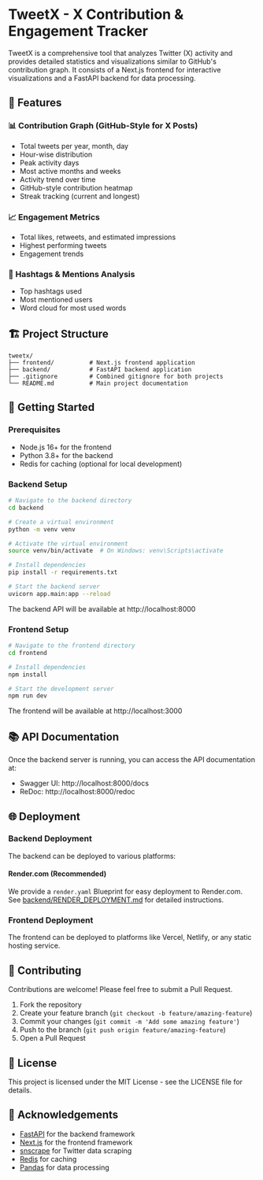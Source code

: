 # TweetX - X Contribution & Engagement Tracker

TweetX is a comprehensive tool that analyzes Twitter (X) activity and provides detailed statistics and visualizations similar to GitHub's contribution graph. It consists of a Next.js frontend for interactive visualizations and a FastAPI backend for data processing.

## 🌟 Features

### 📊 Contribution Graph (GitHub-Style for X Posts)

- Total tweets per year, month, day
- Hour-wise distribution
- Peak activity days
- Most active months and weeks
- Activity trend over time
- GitHub-style contribution heatmap
- Streak tracking (current and longest)

### 📈 Engagement Metrics

- Total likes, retweets, and estimated impressions
- Highest performing tweets
- Engagement trends

### 📌 Hashtags & Mentions Analysis

- Top hashtags used
- Most mentioned users
- Word cloud for most used words

## 🏗️ Project Structure

```
tweetx/
├── frontend/          # Next.js frontend application
├── backend/           # FastAPI backend application
├── .gitignore         # Combined gitignore for both projects
└── README.md          # Main project documentation
```

## 🚀 Getting Started

### Prerequisites

- Node.js 16+ for the frontend
- Python 3.8+ for the backend
- Redis for caching (optional for local development)

### Backend Setup

```bash
# Navigate to the backend directory
cd backend

# Create a virtual environment
python -m venv venv

# Activate the virtual environment
source venv/bin/activate  # On Windows: venv\Scripts\activate

# Install dependencies
pip install -r requirements.txt

# Start the backend server
uvicorn app.main:app --reload
```

The backend API will be available at http://localhost:8000

### Frontend Setup

```bash
# Navigate to the frontend directory
cd frontend

# Install dependencies
npm install

# Start the development server
npm run dev
```

The frontend will be available at http://localhost:3000

## 📚 API Documentation

Once the backend server is running, you can access the API documentation at:

- Swagger UI: http://localhost:8000/docs
- ReDoc: http://localhost:8000/redoc

## 🌐 Deployment

### Backend Deployment

The backend can be deployed to various platforms:

#### Render.com (Recommended)

We provide a `render.yaml` Blueprint for easy deployment to Render.com. See [backend/RENDER_DEPLOYMENT.md](backend/RENDER_DEPLOYMENT.md) for detailed instructions.

### Frontend Deployment

The frontend can be deployed to platforms like Vercel, Netlify, or any static hosting service.

## 🤝 Contributing

Contributions are welcome! Please feel free to submit a Pull Request.

1. Fork the repository
2. Create your feature branch (`git checkout -b feature/amazing-feature`)
3. Commit your changes (`git commit -m 'Add some amazing feature'`)
4. Push to the branch (`git push origin feature/amazing-feature`)
5. Open a Pull Request

## 📄 License

This project is licensed under the MIT License - see the LICENSE file for details.

## 🙏 Acknowledgements

- [FastAPI](https://fastapi.tiangolo.com/) for the backend framework
- [Next.js](https://nextjs.org/) for the frontend framework
- [snscrape](https://github.com/JustAnotherArchivist/snscrape) for Twitter data scraping
- [Redis](https://redis.io/) for caching
- [Pandas](https://pandas.pydata.org/) for data processing
